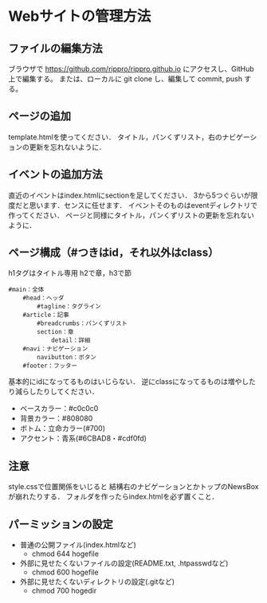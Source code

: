 # Webサイトの管理方法

## ファイルの編集方法

ブラウザで https://github.com/rippro/rippro.github.io にアクセスし、GitHub上で編集する。
または、ローカルに git clone し、編集して commit, push する。

## ページの追加

template.htmlを使ってください．
タイトル，パンくずリスト，右のナビゲーションの更新を忘れないように．

## イベントの追加方法

直近のイベントはindex.htmlにsectionを足してください．
3から5つぐらいが限度だと思います．センスに任せます．
イベントそのものはeventディレクトリで作ってください．
ページと同様にタイトル，パンくずリストの更新を忘れないように．

## ページ構成（#つきはid，それ以外はclass）

h1タグはタイトル専用
h2で章，h3で節

```
#main：全体
	#head：ヘッダ
		#tagline：タグライン
	#article：記事
		#breadcrumbs：パンくずリスト
		section：章
			detail：詳細
	#navi：ナビゲーション
		navibutton：ボタン
	#footer：フッター
```
基本的にidになってるものはいじらない．
逆にclassになってるものは増やしたり減らしたりしてください．

- ベースカラー：#c0c0c0
- 背景カラー：#808080
- ボトム：立命カラー(#700)
- アクセント：青系(#6CBAD8・#cdf0fd)

## 注意

style.cssで位置関係をいじると
結構右のナビゲーションとかトップのNewsBoxが崩れたりする．
フォルダを作ったらindex.htmlを必ず置くこと．

## パーミッションの設定
- 普通の公開ファイル(index.htmlなど)
  - chmod 644 hogefile
- 外部に見せたくないファイルの設定(README.txt, .htpasswdなど)
  - chmod 600 hogefile
- 外部に見せたくないディレクトリの設定(.gitなど)
  - chmod 700 hogedir